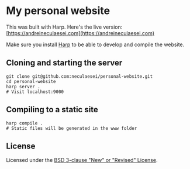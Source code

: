 
# My personal website

This was built with Harp.
Here's the live version: [https://andreineculaesei.com](https://andreineculaesei.com)

Make sure you install [Harp](http://harpjs.com/) to be able to develop and compile the website.

## Cloning and starting the server

```shell
git clone git@github.com:neculaesei/personal-website.git
cd personal-website
harp server .
# Visit localhost:9000
```

## Compiling to a static site

```shell
harp compile .
# Static files will be generated in the www folder
```

## License

Licensed under the [BSD 3-clause "New" or "Revised" License](https://github.com/neculaesei/personal-website/blob/master/LICENSE).
